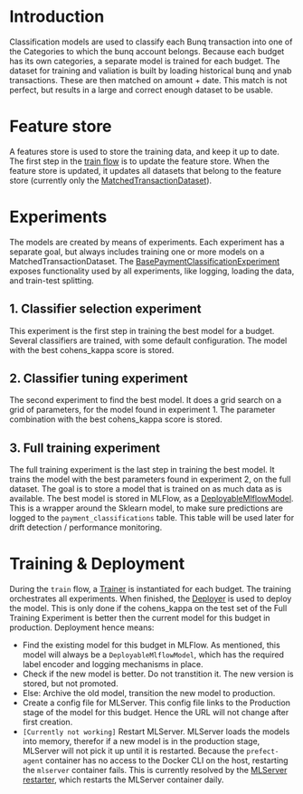 # Introduction
Classification models are used to classify each Bunq transaction into one of the Categories to which the bunq account belongs. Because each budget has its own categories, a separate model is trained for each budget. The dataset for training and valiation is built by loading historical bunq and ynab transactions. These are then matched on amount + date. This match is not perfect, but results in a large and correct enough dataset to be usable. 

# Feature store
A features store is used to store the training data, and keep it up to date. The first step in the [train flow](/docs/orchestration.md#deployments) is to update the feature store. When the feature store is updated, it updates all datasets that belong to the feature store (currently only the [MatchedTransactionDataset](/bunq_ynab_connect/classification/datasets/matched_transactions_dataset.py)).

# Experiments
The models are created by means of experiments. Each experiment has a separate goal, but always includes training one or more models on a MatchedTransactionDataset. The [BasePaymentClassificationExperiment](/bunq_ynab_connect/classification/experiments/base_payment_classification_experiment.py) exposes functionality used by all experiments, like logging, loading the data, and train-test splitting.

## 1. Classifier selection experiment
This experiment is the first step in training the best model for a budget. Several classifiers are trained, with some default configuration. The model with the best cohens_kappa score is stored. 

## 2. Classifier tuning experiment
The second experiment to find the best model. It does a grid search on a grid of parameters, for the model found in experiment 1. The parameter combination with the best cohens_kappa score is stored.

## 3. Full training experiment
The full training experiment is the last step in training the best model. It trains the model with the best parameters found in experiment 2, on the full dataset. The goal is to store a model that is trained on as much data as is available. The best model is stored in MLFlow, as a [DeployableMlflowModel](/bunq_ynab_connect/classification/deployable_mlflow_model.py). This is a wrapper around the Sklearn model, to make sure predictions are logged to the `payment_classifications` table. This table will be used later for drift detection / performance monitoring.

# Training & Deployment
During the `train` flow, a [Trainer](/bunq_ynab_connect/classification/trainer.py) is instantiated for each budget. The training orchestrates all experiments. When finished, the [Deployer](/bunq_ynab_connect/classification/deployer.py) is used to deploy the model. This is only done if the cohens_kappa on the test set of the Full Training Experiment is better then the current model for this budget in production. Deployment hence means:
- Find the existing model for this budget in MLFlow. As mentioned, this model will always be a `DeployableMlflowModel`, which has the required label encoder and logging mechanisms in place.
- Check if the new model is better. Do not transtition it. The new version is stored, but not promoted.
- Else: Archive the old model, transition the new model to production.
- Create a config file for MLServer. This config file links to the Production stage of the model for this budget. Hence the URL will not change after first creation.
- `[Currently not working]` Restart MLServer. MLServer loads the models into memory, therefor if a new model is in the production stage, MLServer will not pick it up until it is restarted. Because the `prefect-agent` container has no access to the Docker CLI on the host, restarting the `mlserver` container fails. This is currently resolved by the [MLServer restarter](/docs/infrastructure.md#mlserver-restarter), which restarts the MLServer container daily.
